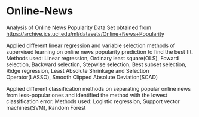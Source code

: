 # Online-News

Analysis of Online News Popularity Data Set obtained from https://archive.ics.uci.edu/ml/datasets/Online+News+Popularity

Applied different linear regression and variable selection methods of supervised learning on online news popularity prediction to find  the best fit.
  Methods used: Linear regression, Ordinary least square(OLS), Foward selection, Backward selection, Stepwise selection, Best subset selection, Ridge regression, Least Absolute Shrinkage and Selection Operator(LASSO), Smooth Clipped Absolute Deviation(SCAD)

Applied different classification methods on separating popular online news from less-popular ones and identified the method with the lowest classification error.
  Methods used: Logistic regression, Support vector machines(SVM), Random Forest
